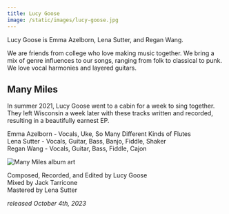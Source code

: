 ```yaml
---
title: Lucy Goose
image: /static/images/lucy-goose.jpg
---
```


Lucy Goose is Emma Azelborn, Lena Sutter, and Regan Wang. 

We are friends from college who love making music together. We bring a mix of genre influences to our songs, ranging from folk to classical to punk. We love vocal harmonies and layered guitars.

## Many Miles

In summer 2021, Lucy Goose went to a cabin for a week to sing together. They left Wisconsin a week later with these tracks written and recorded, resulting in a beautifully earnest EP.

Emma Azelborn - Vocals, Uke, So Many Different Kinds of Flutes  
Lena Sutter - Vocals, Guitar, Bass, Banjo, Fiddle, Shaker  
Regan Wang - Vocals, Guitar, Bass, Fiddle, Cajon  

![Many Miles album art](/static/images/many-miles.jpg)

Composed, Recorded, and Edited by Lucy Goose  
Mixed by Jack Tarricone  
Mastered by Lena Sutter  

_released October 4th, 2023_
